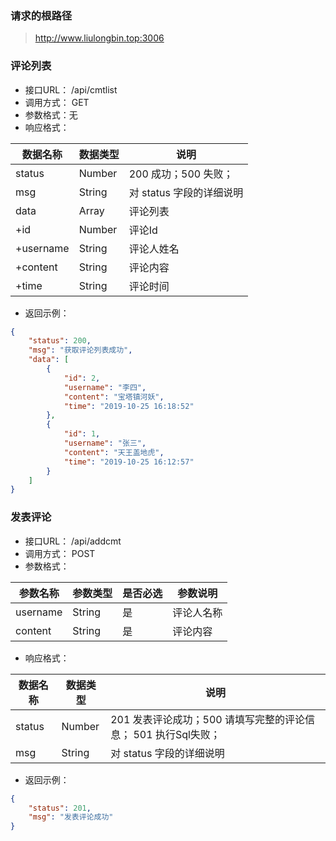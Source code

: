 ### 请求的根路径

> http://www.liulongbin.top:3006





### 评论列表

+ 接口URL：  /api/cmtlist
+ 调用方式： GET
+ 参数格式：无
+ 响应格式：

| 数据名称  | 数据类型 | 说明                     |
| --------- | -------- | ------------------------ |
| status    | Number   | 200 成功；500 失败；     |
| msg       | String   | 对 status 字段的详细说明 |
| data      | Array    | 评论列表                 |
| +id       | Number   | 评论Id                   |
| +username | String   | 评论人姓名               |
| +content  | String   | 评论内容                 |
| +time     | String   | 评论时间                 |

+ 返回示例：

```json
{
    "status": 200,
    "msg": "获取评论列表成功",
    "data": [
        {
            "id": 2,
            "username": "李四",
            "content": "宝塔镇河妖",
            "time": "2019-10-25 16:18:52"
        },
        {
            "id": 1,
            "username": "张三",
            "content": "天王盖地虎",
            "time": "2019-10-25 16:12:57"
        }
    ]
}
```





### 发表评论

+ 接口URL：  /api/addcmt
+ 调用方式： POST
+ 参数格式：

| 参数名称 | 参数类型 | 是否必选 | 参数说明   |
| -------- | -------- | -------- | ---------- |
| username | String   | 是       | 评论人名称 |
| content  | String   | 是       | 评论内容   |

+ 响应格式：

| 数据名称 | 数据类型 | 说明                                                         |
| -------- | -------- | ------------------------------------------------------------ |
| status   | Number   | 201 发表评论成功；500 请填写完整的评论信息； 501 执行Sql失败； |
| msg      | String   | 对 status 字段的详细说明                                     |

+ 返回示例：

```json
{
    "status": 201,
    "msg": "发表评论成功"
}
```


